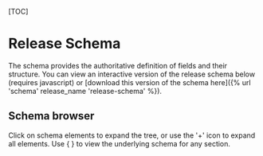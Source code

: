 [TOC]

# Release Schema

The schema provides the authoritative definition of fields and their structure. You can view an interactive version of the release schema below (requires javascript) or [download this version of the schema here]({% url 'schema' release_name 'release-schema' %}).

## Schema browser

Click on schema elements to expand the tree, or use the '+' icon to expand all elements. Use { } to view the underlying schema for any section.

<script src="{{ STATIC_URL }}docson/widget.js" data-schema="{% url 'schema' release_name 'release-schema' %}"></script>

